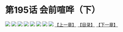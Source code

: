 # 第195话 会前喧哗（下）
![](https://mhpic.xiaomingtaiji.net/comic/D/斗破苍穹拆分版/195话/1.jpg-zymk.middle.webp)
![](https://mhpic.xiaomingtaiji.net/comic/D/斗破苍穹拆分版/195话/2.jpg-zymk.middle.webp)
![](https://mhpic.xiaomingtaiji.net/comic/D/斗破苍穹拆分版/195话/3.jpg-zymk.middle.webp)
![](https://mhpic.xiaomingtaiji.net/comic/D/斗破苍穹拆分版/195话/4.jpg-zymk.middle.webp)
![](https://mhpic.xiaomingtaiji.net/comic/D/斗破苍穹拆分版/195话/5.jpg-zymk.middle.webp)
![](https://mhpic.xiaomingtaiji.net/comic/D/斗破苍穹拆分版/195话/6.jpg-zymk.middle.webp)
![](https://mhpic.xiaomingtaiji.net/comic/D/斗破苍穹拆分版/195话/7.jpg-zymk.middle.webp)
![](https://mhpic.xiaomingtaiji.net/comic/D/斗破苍穹拆分版/195话/8.jpg-zymk.middle.webp)
[【上一章】](./194.md)
[【目录】](./README.md)
[【下一章】](./196.md)
